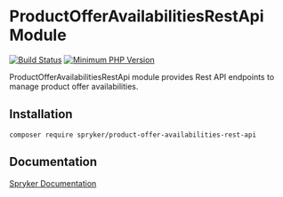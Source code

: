 # ProductOfferAvailabilitiesRestApi Module
[![Build Status](https://travis-ci.org/spryker/product-offer-availabilities-rest-api.svg)](https://travis-ci.org/spryker/product-offer-availabilities-rest-api)
[![Minimum PHP Version](https://img.shields.io/badge/php-%3E%3D%207.2-8892BF.svg)](https://php.net/)

ProductOfferAvailabilitiesRestApi module provides Rest API endpoints to manage product offer availabilities.

## Installation

```
composer require spryker/product-offer-availabilities-rest-api
```

## Documentation

[Spryker Documentation](https://academy.spryker.com/developing_with_spryker/module_guide/modules.html)
